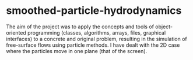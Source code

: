 # smoothed-particle-hydrodynamics
The aim of the project was to apply the concepts and tools of object-oriented programming (classes, algorithms, arrays, files, graphical interfaces) to a concrete and original problem, resulting in the simulation of free-surface flows using particle methods. I have dealt with the 2D case where the particles move in one plane (that of the screen). 
